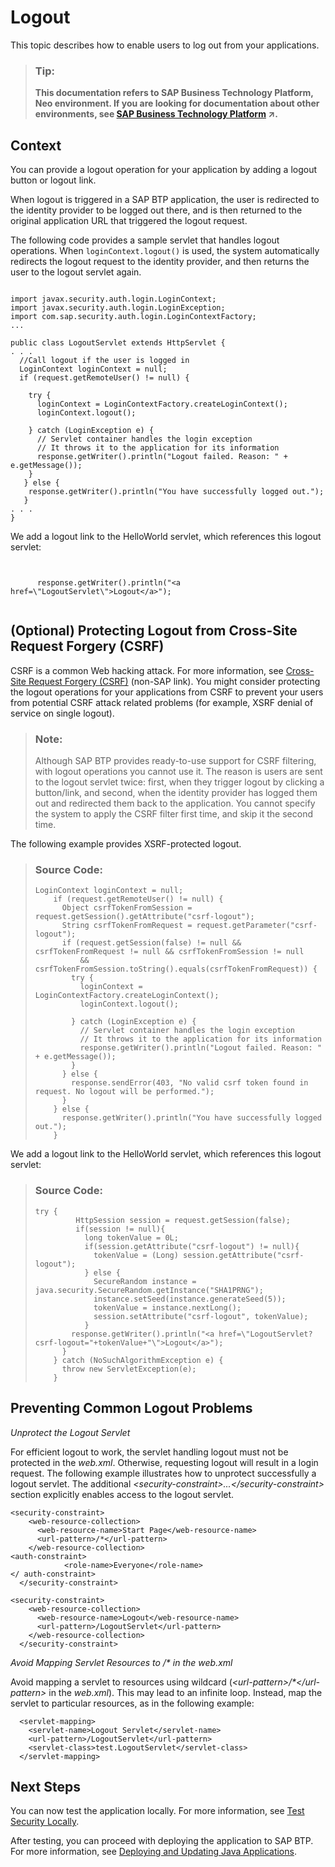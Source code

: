<!-- loio2eebf764c3e34900b92a6ba3e4654ccd -->

# Logout

This topic describes how to enable users to log out from your applications.

> ### Tip:  
> **This documentation refers to SAP Business Technology Platform, Neo environment. If you are looking for documentation about other environments, see [SAP Business Technology Platform](https://help.sap.com/viewer/65de2977205c403bbc107264b8eccf4b/Cloud/en-US/6a2c1ab5a31b4ed9a2ce17a5329e1dd8.html "SAP Business Technology Platform (SAP BTP) is an integrated offering comprised of four technology portfolios: database and data management, application development and integration, analytics, and intelligent technologies. The platform offers users the ability to turn data into business value, compose end-to-end business processes, and build and extend SAP applications quickly.") :arrow_upper_right:.**



<a name="loio2eebf764c3e34900b92a6ba3e4654ccd__section_064B2CF9B6DB4765B6D88930DEAA904E"/>

## Context

You can provide a logout operation for your application by adding a logout button or logout link.

When logout is triggered in a SAP BTP application, the user is redirected to the identity provider to be logged out there, and is then returned to the original application URL that triggered the logout request.

The following code provides a sample servlet that handles logout operations. When `loginContext.logout()` is used, the system automatically redirects the logout request to the identity provider, and then returns the user to the logout servlet again.

```

import javax.security.auth.login.LoginContext;
import javax.security.auth.login.LoginException;
import com.sap.security.auth.login.LoginContextFactory;
...

public class LogoutServlet extends HttpServlet {
. . . 
  //Call logout if the user is logged in
  LoginContext loginContext = null;
  if (request.getRemoteUser() != null) { 

    try { 
      loginContext = LoginContextFactory.createLoginContext(); 
      loginContext.logout();
     
    } catch (LoginException e) { 
      // Servlet container handles the login exception
      // It throws it to the application for its information
      response.getWriter().println("Logout failed. Reason: " + e.getMessage()); 
    }
   } else {
    response.getWriter().println("You have successfully logged out."); 
   }
. . . 
}

```

We add a logout link to the HelloWorld servlet, which references this logout servlet:

```


      response.getWriter().println("<a href=\"LogoutServlet\">Logout</a>"); 


```



## \(Optional\) Protecting Logout from Cross-Site Request Forgery \(CSRF\)

CSRF is a common Web hacking attack. For more information, see [Cross-Site Request Forgery \(CSRF\)](https://www.owasp.org/index.php/Cross-Site_Request_Forgery_(CSRF)) \(non-SAP link\). You might consider protecting the logout operations for your applications from CSRF to prevent your users from potential CSRF attack related problems \(for example, XSRF denial of service on single logout\).

> ### Note:  
> Although SAP BTP provides ready-to-use support for CSRF filtering, with logout operations you cannot use it. The reason is users are sent to the logout servlet twice: first, when they trigger logout by clicking a button/link, and second, when the identity provider has logged them out and redirected them back to the application. You cannot specify the system to apply the CSRF filter first time, and skip it the second time.

The following example provides XSRF-protected logout.

> ### Source Code:  
> ```
> LoginContext loginContext = null;
>     if (request.getRemoteUser() != null) {
>       Object csrfTokenFromSession = request.getSession().getAttribute("csrf-logout");
>       String csrfTokenFromRequest = request.getParameter("csrf-logout");
>       if (request.getSession(false) != null && csrfTokenFromRequest != null && csrfTokenFromSession != null
>           && csrfTokenFromSession.toString().equals(csrfTokenFromRequest)) {
>         try {
>           loginContext = LoginContextFactory.createLoginContext();
>           loginContext.logout();
> 
>         } catch (LoginException e) {
>           // Servlet container handles the login exception
>           // It throws it to the application for its information
>           response.getWriter().println("Logout failed. Reason: " + e.getMessage());
>         }
>       } else {
>         response.sendError(403, "No valid csrf token found in request. No logout will be performed.");
>       }
>     } else {
>       response.getWriter().println("You have successfully logged out.");
>     }
> 
> ```

We add a logout link to the HelloWorld servlet, which references this logout servlet:

> ### Source Code:  
> ```
> try {
>          HttpSession session = request.getSession(false);
>          if(session != null){
>            long tokenValue = 0L;
>            if(session.getAttribute("csrf-logout") != null){
>              tokenValue = (Long) session.getAttribute("csrf-logout");
>            } else {
>              SecureRandom instance = java.security.SecureRandom.getInstance("SHA1PRNG");
>              instance.setSeed(instance.generateSeed(5));
>              tokenValue = instance.nextLong();
>              session.setAttribute("csrf-logout", tokenValue);
>            }
>         response.getWriter().println("<a href=\"LogoutServlet?csrf-logout="+tokenValue+"\">Logout</a>");
>       }
>     } catch (NoSuchAlgorithmException e) {
>       throw new ServletException(e);
>     }
> 
> ```



<a name="loio2eebf764c3e34900b92a6ba3e4654ccd__section_N1019F_N10013_N10001"/>

## Preventing Common Logout Problems

*Unprotect the Logout Servlet* 

For efficient logout to work, the servlet handling logout must not be protected in the *web.xml*. Otherwise, requesting logout will result in a login request. The following example illustrates how to unprotect successfully a logout servlet. The additional *<security-constraint\>...</security-constraint\>* section explicitly enables access to the logout servlet.

```
<security-constraint>
    <web-resource-collection>
      <web-resource-name>Start Page</web-resource-name>
      <url-pattern>/*</url-pattern>
    </web-resource-collection>
<auth-constraint>
            <role-name>Everyone</role-name>
</ auth-constraint>
  </security-constraint>

<security-constraint>
    <web-resource-collection>
      <web-resource-name>Logout</web-resource-name>
      <url-pattern>/LogoutServlet</url-pattern>
    </web-resource-collection>
  </security-constraint>

```

*Avoid Mapping Servlet Resources to /\* in the web.xml* 

Avoid mapping a servlet to resources using wildcard \(*<url-pattern\>/\*</url-pattern\>* in the *web.xml*\). This may lead to an infinite loop. Instead, map the servlet to particular resources, as in the following example:

```
  <servlet-mapping>
    <servlet-name>Logout Servlet</servlet-name>
    <url-pattern>/LogoutServlet</url-pattern>
    <servlet-class>test.LogoutServlet</servlet-class>
  </servlet-mapping>
```



## Next Steps

You can now test the application locally. For more information, see [Test Security Locally](test-security-locally-fe47e02.md).

After testing, you can proceed with deploying the application to SAP BTP. For more information, see [Deploying and Updating Java Applications](../30-development-neo/deploying-and-updating-java-applications-e5dfbc6.md).

